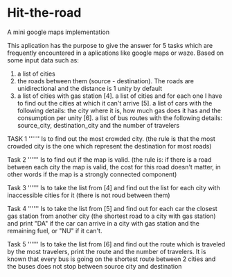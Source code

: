 # Hit-the-road
A mini google maps implementation


This aplication has the purpose to give the answer for 5 tasks which are frequently encountered in a aplications like google maps or waze. Based on some input data such as:
 1. a list of cities
 2. the roads between them (source - destination). The roads are unidirectional and the distance is 1 unity by default
 3. a list of cities with gas station
 [4]. a list of cities and for each one I have to find out the cities at which
    it can't arrive
 [5]. a list of cars with the following details: the city where it is, how much gas does it has and the consumption per unity
 [6]. a list of bus routes with the following details: source_city, destination_city and the number of travelers

TASK 1
'''''' Is to find out the most crowded city. (the rule is that the most crowded city is the one which represent the destination for most roads)

Task 2
'''''' Is to find out if the map is valid. (the rule is: if there is a road between each city the map is valid, the cost for this road doesn't matter, in other words if the map is a strongly connected component)

Task 3
'''''' Is to take the list from [4] and find out the list for each city with inaccessible cities for it (there is not roud between them)

Task 4
'''''' Is to take the list from [5] and find out for each car the closest gas station from another city (the shortest road to a city with gas station) and print "DA" if the car can arrive in a city with gas station and the remaining fuel, or "NU" if it can't.

Task 5
'''''' Is to take the list from [6] and find out the route which is traveled by the most travelers, print the route and the number of travelers. It is known that every bus is going on the shortest route between 2 cities and the buses does not stop between source city and destination
